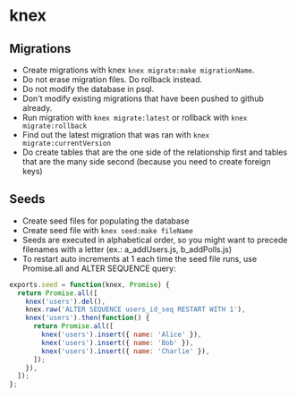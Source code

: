 # knex

## Migrations

- Create migrations with knex `knex migrate:make migrationName`.
- Do not erase migration files. Do rollback instead.
- Do not modify the database in psql.
- Don't modify existing migrations that have been pushed to github already.
- Run migration with `knex migrate:latest` or rollback with `knex migrate:rollback`
- Find out the latest migration that was ran with `knex migrate:currentVersion`
- Do create tables that are the one side of the relationship first and tables that are the many side second (because you need to create foreign keys)

## Seeds

- Create seed files for populating the database
- Create seed file with `knex seed:make fileName`
- Seeds are executed in alphabetical order, so you might want to precede filenames with a letter (ex.: a_addUsers.js, b_addPolls.js)
- To restart auto increments at 1 each time the seed file runs, use Promise.all and ALTER SEQUENCE query:

```js
exports.seed = function(knex, Promise) {
  return Promise.all([
    knex('users').del(),
    knex.raw('ALTER SEQUENCE users_id_seq RESTART WITH 1'),
    knex('users').then(function() {
      return Promise.all([
        knex('users').insert({ name: 'Alice' }),
        knex('users').insert({ name: 'Bob' }),
        knex('users').insert({ name: 'Charlie' }),
      ]);
    }),
  ]);
};
```
